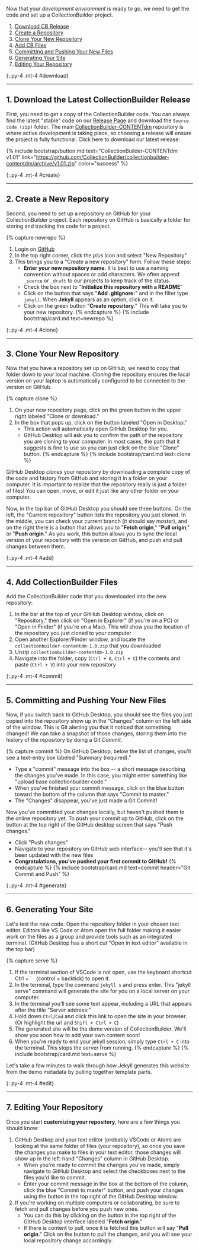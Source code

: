 
Now that your *development environment* is ready to go, we need to get the code and set up a CollectionBuilder project.

1. [Download CB Release](#download)
2. [Create a Repository](#create)
3. [Clone Your New Repository](#clone)
4. [Add CB Files](#add)
5. [Committing and Pushing Your New Files](#commit)
6. [Generating Your Site](#generate)
7. [Editing Your Repository](#edit)


{:.py-4 .mt-4 #download}
***

## 1. Download the Latest CollectionBuilder Release

First, you need to get a copy of the CollectionBuilder code.
You can always find the latest "stable" code on our [Release Page](https://github.com/CollectionBuilder/collectionbuilder-contentdm/releases) and download the `Source code (zip)` folder.
The main [CollectionBuilder-CONTENTdm](https://github.com/CollectionBuilder/collectionbuilder-contentdm) repository is where active development is taking place, so choosing a release will ensure the project is fully functional.
Click here to download our latest release:

{% include bootstrap/button.md text="CollectionBuilder-CONTENTdm v1.01" link="https://github.com/CollectionBuilder/collectionbuilder-contentdm/archive/v1.01.zip" color="success" %}

{:.py-4 .mt-4 #create}
***

## 2. Create a New Repository

Second, you need to set up a repository on GitHub for your CollectionBuilder project.
Each repository on GitHub is basically a folder for storing and tracking the code for a project.

{% capture newrepo %}
1. Login on [GitHub](https://github.com)
2. In the top right corner, click the *plus* icon and select "New Repository"
3. This brings you to a "Create a new repository" form. Follow these steps:
    - **Enter your new repository name**. It is best to use a naming convention without spaces or odd characters. We often append `_source` or `_draft` to our projects to keep track of the status. 
    - Check the box next to "**Initialize this repository with a README**"
    - Click on the button that says "**Add .gitignore:**" and in the filter type `jekyll`. When **Jekyll** appears as an option, click on it.
    - Click on the green button "**Create repository**." This will take you to your new repository.
{% endcapture %}
{% include bootstrap/card.md text=newrepo %}

{:.py-4 .mt-4 #clone}
***

## 3. Clone Your New Repository

Now that you have a repository set up on GitHub, we need to copy that folder down to your local machine. 
*Cloning* the repository ensures the local version on your laptop is automatically configured to be connected to the version on GitHub.

{% capture clone %}
1. On your new repository page, click on the green button in the upper right labeled "Clone or download."
2. In the box that pops up, click on the button labeled "Open in Desktop." 
    - This action will automatically open GitHub Desktop for you. 
    - GitHub Desktop will ask you to confirm the path of the repository you are cloning to your computer. In most cases, the path that it suggests is fine to use so you can just click on the blue "Clone" button.
{% endcapture %}
{% include bootstrap/card.md text=clone %}

GitHub Desktop *clones* your repository by downloading a complete copy of the code and history from GitHub and storing it in a folder on your computer.
It is important to realize that the repository really is just a folder of files!
You can open, move, or edit it just like any other folder on your computer.

Now, in the top bar of GitHub Desktop you should see three buttons. 
On the left, the "Current repository" button lists the repository  you just cloned. 
In the middle, you can check your current branch (it should say *master*), and on the right there is a button that allows you to "**Fetch origin**," "**Pull origin**," or "**Push origin**." 
As you work, this button allows you to sync the local version of your repository with the version on GitHub, and push and pull changes between them.

{:.py-4 .mt-4 #add}
***

## 4. Add CollectionBuilder Files

Add the CollectionBuilder code that you downloaded into the new repository: 

1. In the bar at the top of your GitHub Desktop window, click on "Repository," then click on "Open in Explorer" (if you're on a PC) or "Open in Finder" (if you're on a Mac). This will show you the location of the repository you just cloned to your computer
2. Open another Explorer/Finder window, and locate the `collectionbuilder-contentdm-1.0.zip` that you downloaded
3. Unzip `collectionbuilder-contentdm-1.0.zip` 
4. Navigate into the folder, copy (`Ctrl + A`, `Ctrl + C`) the contents and paste (`Ctrl + V`) into your new repository

{:.py-4 .mt-4 #commit}
***

## 5. Committing and Pushing Your New Files

Now, if you switch back to GitHub Desktop, you should see the files you just copied into the repository show up in the "Changes" column on the left side of the window.
This is Git alerting you that it noticed that something changed!
We can take a snapshot of those changes, storing them into the history of the repository by doing a Git *Commit*.

{% capture commit %}
On GitHub Desktop, below the list of changes, you'll see a text-entry box labeled "Summary (required)." 

- Type a "commit" message into the box -- a short message describing the changes you've made. In this case, you might enter something like "upload base collectionbuilder code." 
- When you've finished your commit message, click on the blue button toward the bottom of the column that says "Commit to master."
- The "Changes" disappear, you've just made a Git Commit!

Now you've committed your changes locally, but haven't pushed them to the online repository yet. 
To push your commit up to GitHub, click on the button at the top right of the GitHub desktop screen that says "Push changes."

- Click "Push changes"
- Navigate to your repository on GitHub web interface-- you'll see that it's been updated with the new files
- **Congratulations, you've pushed your first commit to GitHub!**
{% endcapture %}
{% include bootstrap/card.md text=commit header="Git Commit and Push" %}

{:.py-4 .mt-4 #generate}
***

## 6. Generating Your Site

Let's test the new code. 
Open the repository folder in your chosen text editor.
Editors like VS Code or Atom open the full folder making it easier work on the files as a group and provide tools such as an integrated terminal. 
(GitHub Desktop has a short cut "Open in text editor" available in the top bar)

{% capture serve %}
1. If the terminal section of VSCode is not open, use the keyboard shortcut Ctrl + \` &nbsp; (control + backtick) to open it. 
2. In the terminal, type the command `jekyll s` and press enter. This "jekyll serve" command will generate the site for you on a local server on your computer. 
3. In the terminal you'll see some text appear, including a URL that appears after the title "Server address:"
4. Hold down `Ctrl`/`Cmd` and click this link to open the site in your browser. (Or highlight the url and `Shift + Ctrl + C`)
5. The generated site will be the demo version of CollectionBuilder. We'll show you soon how to add your own content soon!
6. When you're ready to end your jekyll session, simply type `Ctrl + C` into the terminal. This stops the server from running.
{% endcapture %}
{% include bootstrap/card.md text=serve %}

Let's take a few minutes to walk through how Jekyll generates this website from the demo metadata by pulling together template parts.

{:.py-4 .mt-4 #edit}
***

## 7. Editing Your Repository

Once you start **customizing your repository**, here are a few things you should know:

1. GitHub Destkop and your text editor (probably VSCode or Atom) are looking at the same folder of files (your repository), so once you save the changes you make to files in your text editor, those changes will show up in the left-hand "Changes" column in GitHub Desktop. 
    - When you're ready to commit the changes you've made, simply navigate to GitHub Desktop and select the checkboxes next to the files you'd like to commit. 
    - Enter your commit message in the box at the bottom of the column, click the blue "Commit to master" button, and push your changes using the button in the top right of the GitHub Desktop window.
2. If you're working on multiple computers or collaborating, be sure to fetch and pull changes before you push new ones. 
    - You can do this by clicking on the button in the top right of the GitHub Desktop interface labeled "**Fetch origin**." 
    - If there is content to pull, once it is fetched this button will say "**Pull origin**." Click on the button to pull the changes, and you will see your local repository change accordingly.
